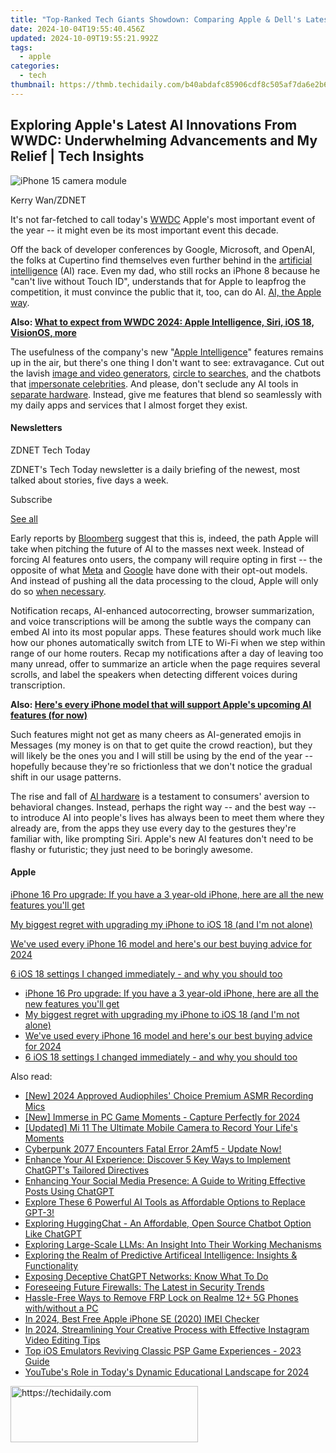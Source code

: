 ```yaml
---
title: "Top-Ranked Tech Giants Showdown: Comparing Apple & Dell's Latest Innovations - Insights"
date: 2024-10-04T19:55:40.456Z
updated: 2024-10-09T19:55:21.992Z
tags:
  - apple
categories:
  - tech
thumbnail: https://thmb.techidaily.com/b40abdafc85906cdf8c505af7da6e2b6de5b2e3882be4cc44ae2eb5b5e3f9c4a.jpg
---
```


## Exploring Apple's Latest AI Innovations From WWDC: Underwhelming Advancements and My Relief | Tech Insights

![iPhone 15 camera module](https://www.zdnet.com/a/img/resize/496e4b3b4bd0ff63375c7d612f5751609ec0218e/2023/11/03/702da369-3f36-4e5b-b888-d6e1b70e3be4/dsc00135.jpg?auto=webp&width=1280)

Kerry Wan/ZDNET

It's not far-fetched to call today's [WWDC](https://www.zdnet.com/article/what-to-expect-from-wwdc-2024-apple-intelligence-siri-ios-18-visionos-more/) Apple's most important event of the year -- it might even be its most important event this decade. 

Off the back of developer conferences by Google, Microsoft, and OpenAI, the folks at Cupertino find themselves even further behind in the [artificial intelligence](https://www.zdnet.com/article/what-is-ai-heres-everything-you-need-to-know-about-artificial-intelligence/) (AI) race. Even my dad, who still rocks an iPhone 8 because he "can't live without Touch ID", understands that for Apple to leapfrog the competition, it must convince the public that it, too, can do AI. [AI, the Apple way](https://www.zdnet.com/article/6-ways-apple-can-leapfrog-openai-microsoft-and-google-at-wwdc-2024/).

**Also: [What to expect from WWDC 2024: Apple Intelligence, Siri, iOS 18, VisionOS, more](https://www.zdnet.com/article/what-to-expect-from-wwdc-2024-apple-intelligence-siri-ios-18-visionos-more/)**

The usefulness of the company's new "[Apple Intelligence](https://www.zdnet.com/article/what-is-apple-intelligence-how-it-works-with-on-device-and-cloud-based-ai/)" features remains up in the air, but there's one thing I don't want to see: extravagance. Cut out the lavish [image and video generators](https://www.zdnet.com/article/best-ai-image-generator/), [circle to searches](https://www.zdnet.com/article/how-to-use-circle-to-search-on-android-and-what-models-support-it/), and the chatbots that [impersonate celebrities](https://www.zdnet.com/article/metas-new-ai-chatbots-let-you-ask-celebrities-your-most-burning-questions/). And please, don't seclude any AI tools in [separate hardware](https://www.zdnet.com/article/i-tested-the-ai-gadget-that-got-the-internet-buzzing-and-it-left-me-wanting-more/). Instead, give me features that blend so seamlessly with my daily apps and services that I almost forget they exist.

#### Newsletters

ZDNET Tech Today

ZDNET's Tech Today newsletter is a daily briefing of the newest, most talked about stories, five days a week.

 Subscribe

[See all](https://www.zdnet.com/newsletters/)

Early reports by [Bloomberg](https://www.bloomberg.com/news/articles/2024-06-07/apple-wwdc-2024-what-to-expect-ai-ipados-18-macos-15-siri-updates-more?) suggest that this is, indeed, the path Apple will take when pitching the future of AI to the masses next week. Instead of forcing AI features onto users, the company will require opting in first -- the opposite of what [Meta](https://www.zdnet.com/article/we-finally-found-a-way-to-escape-meta-ai-on-facebook-but-theres-a-catch/) and [Google](https://www.zdnet.com/article/how-to-avoid-ai-overviews-in-google-search-three-easy-ways/) have done with their opt-out models. And instead of pushing all the data processing to the cloud, Apple will only do so [when necessary](https://www.zdnet.com/article/what-is-apple-intelligence-how-it-works-with-on-device-and-cloud-based-ai/#:~:text=On%2Ddevice%20vs.%20cloud%2Dbased).

Notification recaps, AI-enhanced autocorrecting, browser summarization, and voice transcriptions will be among the subtle ways the company can embed AI into its most popular apps. These features should work much like how our phones automatically switch from LTE to Wi-Fi when we step within range of our home routers. Recap my notifications after a day of leaving too many unread, offer to summarize an article when the page requires several scrolls, and label the speakers when detecting different voices during transcription.

**Also: [Here's every iPhone model that will support Apple's upcoming AI features (for now)](https://www.zdnet.com/article/heres-every-iphone-model-that-will-support-apples-upcoming-ai-features-for-now/)**

Such features might not get as many cheers as AI-generated emojis in Messages (my money is on that to get quite the crowd reaction), but they will likely be the ones you and I will still be using by the end of the year -- hopefully because they're so frictionless that we don't notice the gradual shift in our usage patterns.

The rise and fall of [AI hardware](https://www.zdnet.com/article/humane-ai-pin-reviews-5-takeaways-on-a-promising-but-dangerously-flawed-wearable/) is a testament to consumers' aversion to behavioral changes. Instead, perhaps the right way -- and the best way -- to introduce AI into people's lives has always been to meet them where they already are, from the apps they use every day to the gestures they're familiar with, like prompting Siri. Apple's new AI features don't need to be flashy or futuristic; they just need to be boringly awesome.

#### Apple

[iPhone 16 Pro upgrade: If you have a 3 year-old iPhone, here are all the new features you'll get](https://www.zdnet.com/article/iphone-16-pro-and-pro-max-hands-on/ "iPhone 16 Pro upgrade: If you have a 3 year-old iPhone, here are all the new features you'll get")

[My biggest regret with upgrading my iPhone to iOS 18 (and I'm not alone)](https://www.zdnet.com/article/my-biggest-regret-with-upgrading-my-iphone-to-ios-18-and-im-not-alone/ "My biggest regret with upgrading my iPhone to iOS 18 (and I'm not alone)")

[We've used every iPhone 16 model and here's our best buying advice for 2024](https://www.zdnet.com/article/iphone-16-pro-max-buying-advice-2024/ "We've used every iPhone 16 model and here's our best buying advice for 2024")

[6 iOS 18 settings I changed immediately - and why you should too](https://www.zdnet.com/article/6-ios-18-settings-i-changed-immediately-and-why-you-should-too/ "6 iOS 18 settings I changed immediately - and why you should too")

* [iPhone 16 Pro upgrade: If you have a 3 year-old iPhone, here are all the new features you'll get](https://www.zdnet.com/article/iphone-16-pro-and-pro-max-hands-on/ "iPhone 16 Pro upgrade: If you have a 3 year-old iPhone, here are all the new features you'll get")
* [My biggest regret with upgrading my iPhone to iOS 18 (and I'm not alone)](https://www.zdnet.com/article/my-biggest-regret-with-upgrading-my-iphone-to-ios-18-and-im-not-alone/ "My biggest regret with upgrading my iPhone to iOS 18 (and I'm not alone)")
* [We've used every iPhone 16 model and here's our best buying advice for 2024](https://www.zdnet.com/article/iphone-16-pro-max-buying-advice-2024/ "We've used every iPhone 16 model and here's our best buying advice for 2024")
* [6 iOS 18 settings I changed immediately - and why you should too](https://www.zdnet.com/article/6-ios-18-settings-i-changed-immediately-and-why-you-should-too/ "6 iOS 18 settings I changed immediately - and why you should too")

<ins class="adsbygoogle"
     style="display:block"
     data-ad-format="autorelaxed"
     data-ad-client="ca-pub-7571918770474297"
     data-ad-slot="1223367746"></ins>

<ins class="adsbygoogle"
     style="display:block"
     data-ad-client="ca-pub-7571918770474297"
     data-ad-slot="8358498916"
     data-ad-format="auto"
     data-full-width-responsive="true"></ins>

<span class="atpl-alsoreadstyle">Also read:</span>
<div><ul>
<li><a href="https://youtube-sure.techidaily.com/024-approved-audiophiles-choice-premium-asmr-recording-mics/"><u>[New] 2024 Approved Audiophiles' Choice Premium ASMR Recording Mics</u></a></li>
<li><a href="https://screen-mirroring-recording.techidaily.com/new-immerse-in-pc-game-moments-capture-perfectly-for-2024/"><u>[New] Immerse in PC Game Moments - Capture Perfectly for 2024</u></a></li>
<li><a href="https://digital-screen-recording.techidaily.com/updated-mi-11-the-ultimate-mobile-camera-to-record-your-lifes-moments/"><u>[Updated] Mi 11 The Ultimate Mobile Camera to Record Your Life's Moments</u></a></li>
<li><a href="https://win-answers.techidaily.com/1723000700193-cyberpunk-2077-encounters-fatal-error-2amf5-update-now/"><u>Cyberpunk 2077 Encounters Fatal Error 2Amf5 - Update Now!</u></a></li>
<li><a href="https://tech-hub.techidaily.com/enhance-your-ai-experience-discover-5-key-ways-to-implement-chatgpts-tailored-directives/"><u>Enhance Your AI Experience: Discover 5 Key Ways to Implement ChatGPT's Tailored Directives</u></a></li>
<li><a href="https://tech-hub.techidaily.com/enhancing-your-social-media-presence-a-guide-to-writing-effective-posts-using-chatgpt/"><u>Enhancing Your Social Media Presence: A Guide to Writing Effective Posts Using ChatGPT</u></a></li>
<li><a href="https://tech-hub.techidaily.com/explore-these-6-powerful-ai-tools-as-affordable-options-to-replace-gpt-3/"><u>Explore These 6 Powerful AI Tools as Affordable Options to Replace GPT-3!</u></a></li>
<li><a href="https://tech-hub.techidaily.com/exploring-huggingchat-an-affordable-open-source-chatbot-option-like-chatgpt/"><u>Exploring HuggingChat - An Affordable, Open Source Chatbot Option Like ChatGPT</u></a></li>
<li><a href="https://tech-hub.techidaily.com/exploring-large-scale-llms-an-insight-into-their-working-mechanisms/"><u>Exploring Large-Scale LLMs: An Insight Into Their Working Mechanisms</u></a></li>
<li><a href="https://tech-hub.techidaily.com/exploring-the-realm-of-predictive-artificeal-intelligence-insights-and-functionality/"><u>Exploring the Realm of Predictive Artificeal Intelligence: Insights & Functionality</u></a></li>
<li><a href="https://tech-hub.techidaily.com/exposing-deceptive-chatgpt-networks-know-what-to-do/"><u>Exposing Deceptive ChatGPT Networks: Know What To Do</u></a></li>
<li><a href="https://tech-hub.techidaily.com/foreseeing-future-firewalls-the-latest-in-security-trends/"><u>Foreseeing Future Firewalls: The Latest in Security Trends</u></a></li>
<li><a href="https://android-frp.techidaily.com/hassle-free-ways-to-remove-frp-lock-on-realme-12plus-5g-phones-withwithout-a-pc-by-drfone-android/"><u>Hassle-Free Ways to Remove FRP Lock on Realme 12+ 5G Phones with/without a PC</u></a></li>
<li><a href="https://sim-unlock.techidaily.com/in-2024-best-free-apple-iphone-se-2020-imei-checker-by-drfone-ios/"><u>In 2024, Best Free Apple iPhone SE (2020) IMEI Checker</u></a></li>
<li><a href="https://instagram-video-files.techidaily.com/in-2024-streamlining-your-creative-process-with-effective-instagram-video-editing-tips/"><u>In 2024, Streamlining Your Creative Process with Effective Instagram Video Editing Tips</u></a></li>
<li><a href="https://digital-screen-recording.techidaily.com/top-ios-emulators-reviving-classic-psp-game-experiences-2023-guide/"><u>Top iOS Emulators Reviving Classic PSP Game Experiences - 2023 Guide</u></a></li>
<li><a href="https://facebook-record-videos.techidaily.com/youtubes-role-in-todays-dynamic-educational-landscape-for-2024/"><u>YouTube's Role in Today's Dynamic Educational Landscape for 2024</u></a></li>
</ul></div>

<!-- affiliate ads begin -->
<a href="https://wigfever.sjv.io/c/5597632/2005184/22899" target="_top" id="2005184">
  <img src="//a.impactradius-go.com/display-ad/22899-2005184" border="0" alt="https://techidaily.com" width="300" height="90"/>
</a>
<img height="0" width="0" src="https://wigfever.sjv.io/i/5597632/2005184/22899" style="position:absolute;visibility:hidden;" border="0" />
<!-- affiliate ads end -->

